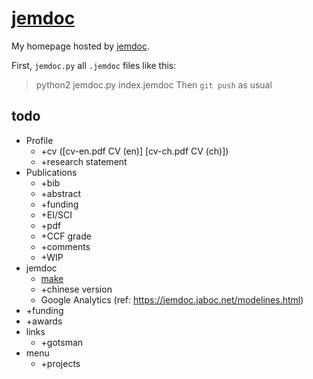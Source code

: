 # [jemdoc](https://jemdoc.jaboc.net/)

My homepage hosted by [jemdoc](https://jemdoc.jaboc.net/).

First, `jemdoc.py` all `.jemdoc` files like this:
> python2 jemdoc.py index.jemdoc
Then `git push` as usual

## todo
- Profile
  - +cv ([cv-en.pdf CV (en)] [cv-ch.pdf CV (ch)])
  - +research statement
- Publications
  - +bib
  - +abstract
  - +funding
  - +EI/SCI
  - +pdf
  - +CCF grade
  - +comments
  - +WIP
- jemdoc
  - [make](https://jemdoc.jaboc.net/stuff.html)
  - +chinese version
  - Google Analytics (ref: https://jemdoc.jaboc.net/modelines.html)
- +funding
- +awards
- links
  - +gotsman
- menu
  - +projects